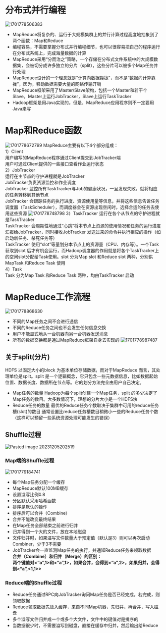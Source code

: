 # 分布式并行编程
![1701778506383](https://github.com/HDZ12/Big-Data-System/assets/99587726/7765f3a0-083f-47db-b75c-1a15676058fb)
- MapReduce将复杂的、运行于大规模集群上的并行计算过程高度地抽象到了两个函数：Map和Reduce
- 编程容易，不需要掌握分布式并行编程细节，也可以很容易把自己的程序运行在分布式系统上，完成海量数据的计算
- MapReduce采用“分而治之”策略，一个存储在分布式文件系统中的大规模数据集，会被切分成许多独立的分片（split），这些分片可以被多个Map任务并行处理
- MapReduce设计的一个理念就是“计算向数据靠拢”，而不是“数据向计算靠拢”，因为，移动数据需要大量的网络传输开销
- MapReduce框架采用了Master/Slave架构，包括一个Master和若干个Slave。Master上运行JobTracker，Slave上运行TaskTracker 
- Hadoop框架是用Java实现的，但是，MapReduce应用程序则不一定要用Java来写
# Map和Reduce函数
![1701778672799](https://github.com/HDZ12/Big-Data-System/assets/99587726/cb91cebc-c98d-43a7-96af-3d167a763718)
MapReduce主要有以下4个部分组成：\
1）Client\
用户编写的MapReduce程序通过Client提交到JobTracker端\
用户可通过Client提供的一些接口查看作业运行状态\
2）JobTracker\
运行在主节点的守护进程就是JobTracker\
JobTracker负责资源监控和作业调度\
JobTracker 监控所有TaskTracker与Job的健康状况，一旦发现失败，就将相应的任务转移到其他节点\
JobTracker 会跟踪任务的执行进度、资源使用量等信息，并将这些信息告诉任务调度器（TaskScheduler），而调度器会在资源出现空闲时，选择合适的任务去使用这些资源
![1701778748798](https://github.com/HDZ12/Big-Data-System/assets/99587726/85ce3cc4-db47-4cad-9666-f3536f6dd95b)
3）TaskTracker
运行在各个从节点的守护进程就是TaskTracker\
TaskTracker 会周期性地通过“心跳”将本节点上资源的使用情况和任务的运行进度汇报给JobTracker，同时接收JobTracker 发送过来的命令并执行相应的操作（如启动新任务、杀死任务等）\
TaskTracker 使用“slot”等量划分本节点上的资源量（CPU、内存等）。一个Task 获取到slot 后才有机会运行，而Hadoop调度器的作用就是将各个TaskTracker上的空闲slot分配给Task使用。slot 分为Map slot 和Reduce slot 两种，分别供MapTask 和Reduce Task 使用\
4）Task\
Task 分为Map Task 和Reduce Task 两种，均由TaskTracker 启动 
# MapReduce工作流程
![1701778868630](https://github.com/HDZ12/Big-Data-System/assets/99587726/5554d2ee-6ccc-4223-b213-e5bf7baa4888)
- 不同的Map任务之间不会进行通信
- 不同的Reduce任务之间也不会发生任何信息交换
- 用户不能显式地从一台机器向另一台机器发送消息
- 所有的数据交换都是通过MapReduce框架自身去实现的
![1701778987487](https://github.com/HDZ12/Big-Data-System/assets/99587726/cfe86b99-c860-4fca-8dc8-b00f33050d77)
## 关于split(分片)
HDFS 以固定大小的block 为基本单位存储数据，而对于MapReduce 而言，其处理单位是split。split 是一个逻辑概念，它只包含一些元数据信息，比如数据起始位置、数据长度、数据所在节点等。它的划分方法完全由用户自己决定。
- Map任务的数量
Hadoop为每个split创建一个Map任务，split 的多少决定了Map任务的数目。大多数情况下，理想的分片大小是一个HDFS块
- Reduce任务的数量
最优的Reduce任务个数取决于集群中可用的reduce任务槽(slot)的数目
通常设置比reduce任务槽数目稍微小一些的Reduce任务个数（这样可以预留一些系统资源处理可能发生的错误）
## Shuffle过程
![Pasted image 20231205202519](https://github.com/HDZ12/Big-Data-System/assets/99587726/781fc56b-afe2-49a0-a759-2c78ec5ca46d)
### Map端的Shuffle过程
![1701779184741](https://github.com/HDZ12/Big-Data-System/assets/99587726/e227562c-0e24-48f7-8ddb-5f2c2d9e6c15)
- 每个Map任务分配一个缓存
- MapReduce默认100MB缓存
- 设置溢写比例0.8
- 分区默认采用哈希函数
- 排序是默认的操作
- 排序后可以合并（Combine）
- 合并不能改变最终结果
- 在Map任务全部结束之前进行归并
- 归并得到一个大的文件，放在本地磁盘
- 文件归并时，如果溢写文件数量大于预定值（默认是3）则可以再次启动Combiner，少于3不需要
- JobTracker会一直监测Map任务的执行，并通知Reduce任务来领取数据\
**合并（Combine）和归并（Merge）的区别：\
两个键值对<“a”,1>和<“a”,1>，如果合并，会得到<“a”,2>，如果归并，会得到<“a”,<1,1>>**
### Reduce端的Shuffle过程
- Reduce任务通过RPC向JobTracker询问Map任务是否已经完成，若完成，则领取数据
- Reduce领取数据先放入缓存，来自不同Map机器，先归并，再合并，写入磁盘
- 多个溢写文件归并成一个或多个大文件，文件中的键值对是排序的
- 当数据很少时，不需要溢写到磁盘，直接在缓存中归并，然后输出给Reduce

